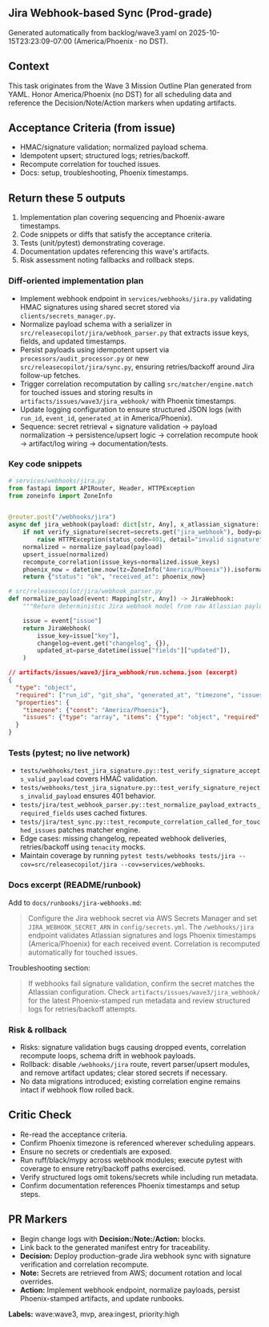 ## Jira Webhook-based Sync (Prod-grade)

Generated automatically from backlog/wave3.yaml on 2025-10-15T23:23:09-07:00 (America/Phoenix · no DST).

## Context
This task originates from the Wave 3 Mission Outline Plan generated from YAML. Honor America/Phoenix (no DST) for all scheduling data and reference the Decision/Note/Action markers when updating artifacts.

## Acceptance Criteria (from issue)
- HMAC/signature validation; normalized payload schema.
- Idempotent upsert; structured logs; retries/backoff.
- Recompute correlation for touched issues.
- Docs: setup, troubleshooting, Phoenix timestamps.

## Return these 5 outputs
1. Implementation plan covering sequencing and Phoenix-aware timestamps.
2. Code snippets or diffs that satisfy the acceptance criteria.
3. Tests (unit/pytest) demonstrating coverage.
4. Documentation updates referencing this wave's artifacts.
5. Risk assessment noting fallbacks and rollback steps.

### Diff-oriented implementation plan
- Implement webhook endpoint in `services/webhooks/jira.py` validating HMAC signatures using shared secret stored via `clients/secrets_manager.py`.
- Normalize payload schema with a serializer in `src/releasecopilot/jira/webhook_parser.py` that extracts issue keys, fields, and updated timestamps.
- Persist payloads using idempotent upsert via `processors/audit_processor.py` or new `src/releasecopilot/jira/sync.py`, ensuring retries/backoff around Jira follow-up fetches.
- Trigger correlation recomputation by calling `src/matcher/engine.match` for touched issues and storing results in `artifacts/issues/wave3/jira_webhook/` with Phoenix timestamps.
- Update logging configuration to ensure structured JSON logs (with `run_id`, `event_id`, `generated_at` in America/Phoenix).
- Sequence: secret retrieval + signature validation → payload normalization → persistence/upsert logic → correlation recompute hook → artifact/log wiring → documentation/tests.

### Key code snippets
```python
# services/webhooks/jira.py
from fastapi import APIRouter, Header, HTTPException
from zoneinfo import ZoneInfo


@router.post("/webhooks/jira")
async def jira_webhook(payload: dict[str, Any], x_atlassian_signature: str = Header(...)) -> dict[str, str]:
    if not verify_signature(secret=secrets.get("jira_webhook"), body=payload, signature=x_atlassian_signature):
        raise HTTPException(status_code=401, detail="invalid signature")
    normalized = normalize_payload(payload)
    upsert_issue(normalized)
    recompute_correlation(issue_keys=normalized.issue_keys)
    phoenix_now = datetime.now(tz=ZoneInfo("America/Phoenix")).isoformat(timespec="seconds")
    return {"status": "ok", "received_at": phoenix_now}
```

```python
# src/releasecopilot/jira/webhook_parser.py
def normalize_payload(event: Mapping[str, Any]) -> JiraWebhook:
    """Return deterministic Jira webhook model from raw Atlassian payload."""

    issue = event["issue"]
    return JiraWebhook(
        issue_key=issue["key"],
        changelog=event.get("changelog", {}),
        updated_at=parse_datetime(issue["fields"]["updated"]),
    )
```

```json
// artifacts/issues/wave3/jira_webhook/run.schema.json (excerpt)
{
  "type": "object",
  "required": ["run_id", "git_sha", "generated_at", "timezone", "issues"],
  "properties": {
    "timezone": {"const": "America/Phoenix"},
    "issues": {"type": "array", "items": {"type": "object", "required": ["issue_key", "updated_at"]}}
  }
}
```

### Tests (pytest; no live network)
- `tests/webhooks/test_jira_signature.py::test_verify_signature_accepts_valid_payload` covers HMAC validation.
- `tests/webhooks/test_jira_signature.py::test_verify_signature_rejects_invalid_payload` ensures 401 behavior.
- `tests/jira/test_webhook_parser.py::test_normalize_payload_extracts_required_fields` uses cached fixtures.
- `tests/jira/test_sync.py::test_recompute_correlation_called_for_touched_issues` patches matcher engine.
- Edge cases: missing changelog, repeated webhook deliveries, retries/backoff using `tenacity` mocks.
- Maintain coverage by running `pytest tests/webhooks tests/jira --cov=src/releasecopilot/jira --cov=services/webhooks`.

### Docs excerpt (README/runbook)
Add to `docs/runbooks/jira-webhooks.md`:

> Configure the Jira webhook secret via AWS Secrets Manager and set `JIRA_WEBHOOK_SECRET_ARN` in `config/secrets.yml`. The `/webhooks/jira` endpoint validates Atlassian signatures and logs Phoenix timestamps (America/Phoenix) for each received event. Correlation is recomputed automatically for touched issues.

Troubleshooting section:

> If webhooks fail signature validation, confirm the secret matches the Atlassian configuration. Check `artifacts/issues/wave3/jira_webhook/` for the latest Phoenix-stamped run metadata and review structured logs for retries/backoff attempts.

### Risk & rollback
- Risks: signature validation bugs causing dropped events, correlation recompute loops, schema drift in webhook payloads.
- Rollback: disable `/webhooks/jira` route, revert parser/upsert modules, and remove artifact updates; clear stored secrets if necessary.
- No data migrations introduced; existing correlation engine remains intact if webhook flow rolled back.

## Critic Check
- Re-read the acceptance criteria.
- Confirm Phoenix timezone is referenced wherever scheduling appears.
- Ensure no secrets or credentials are exposed.
- Run ruff/black/mypy across webhook modules; execute pytest with coverage to ensure retry/backoff paths exercised.
- Verify structured logs omit tokens/secrets while including run metadata.
- Confirm documentation references Phoenix timestamps and setup steps.

## PR Markers
- Begin change logs with **Decision:**/**Note:**/**Action:** blocks.
- Link back to the generated manifest entry for traceability.
- **Decision:** Deploy production-grade Jira webhook sync with signature verification and correlation recompute.
- **Note:** Secrets are retrieved from AWS; document rotation and local overrides.
- **Action:** Implement webhook endpoint, normalize payloads, persist Phoenix-stamped artifacts, and update runbooks.

**Labels:** wave:wave3, mvp, area:ingest, priority:high
